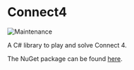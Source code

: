 # Connect4

![Maintenance](https://img.shields.io/badge/Maintained%3F-no-red.svg)

A C# library to play and solve Connect 4.

The NuGet package can be found [here](https://www.nuget.org/packages/Asdia0.Connect4/).
